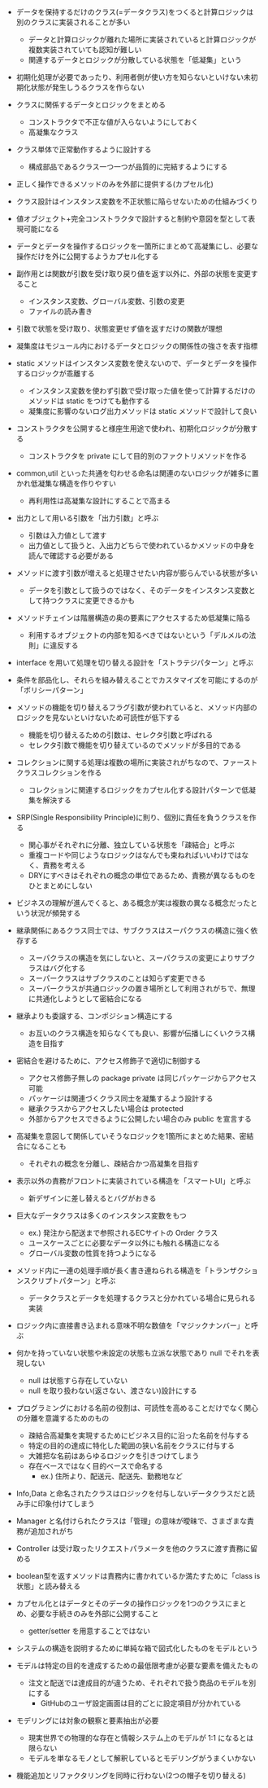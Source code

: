 
- データを保持するだけのクラス(=データクラス)をつくると計算ロジックは別のクラスに実装されることが多い
  - データと計算ロジックが離れた場所に実装されていると計算ロジックが複数実装されていても認知が難しい
  - 関連するデータとロジックが分散している状態を「低凝集」という

- 初期化処理が必要であったり、利用者側が使い方を知らないといけない未初期化状態が発生しうるクラスを作らない

- クラスに関係するデータとロジックをまとめる
  - コンストラクタで不正な値が入らないようにしておく
  - 高凝集なクラス

- クラス単体で正常動作するように設計する
  - 構成部品であるクラス一つ一つが品質的に完結するようにする 
  
- 正しく操作できるメソッドのみを外部に提供する(カプセル化)

- クラス設計はインスタンス変数を不正状態に陥らせないための仕組みづくり

- 値オブジェクト+完全コンストラクタで設計すると制約や意図を型として表現可能になる

- データとデータを操作するロジックを一箇所にまとめて高凝集にし、必要な操作だけを外に公開するようカプセル化する

- 副作用とは関数が引数を受け取り戻り値を返す以外に、外部の状態を変更すること
  - インスタンス変数、グローバル変数、引数の変更 
  - ファイルの読み書き

- 引数で状態を受け取り、状態変更せず値を返すだけの関数が理想

- 凝集度はモジュール内におけるデータとロジックの関係性の強さを表す指標

- static メソッドはインスタンス変数を使えないので、データとデータを操作するロジックが乖離する
  - インスタンス変数を使わず引数で受け取った値を使って計算するだけのメソッドは static をつけても動作する
  - 凝集度に影響のないログ出力メソッドは static メソッドで設計して良い

- コンストラクタを公開すると様座生用途で使われ、初期化ロジックが分散する
  - コンストラクタを private にして目的別のファクトリメソッドを作る

- common,util といった共通を匂わせる命名は関連のないロジックが雑多に置かれ低凝集な構造を作りやすい
  - 再利用性は高凝集な設計にすることで高まる

- 出力として用いる引数を「出力引数」と呼ぶ
  - 引数は入力値として渡す
  - 出力値として扱うと、入出力どちらで使われているかメソッドの中身を読んで確認する必要がある

- メソッドに渡す引数が増えると処理させたい内容が膨らんでいる状態が多い
  - データを引数として扱うのではなく、そのデータをインスタンス変数として持つクラスに変更できるかも

- メソッドチェインは階層構造の奥の要素にアクセスするため低凝集に陥る
  - 利用するオブジェクトの内部を知るべきではないという「デルメルの法則」に違反する

- interface を用いて処理を切り替える設計を「ストラテジパターン」と呼ぶ

- 条件を部品化し、それらを組み替えることでカスタマイズを可能にするのが「ポリシーパターン」

- メソッドの機能を切り替えるフラグ引数が使われていると、メソッド内部のロジックを見ないといけないため可読性が低下する
  - 機能を切り替えるための引数は、セレクタ引数と呼ばれる
  - セレクタ引数で機能を切り替えているのでメソッドが多目的である

- コレクションに関する処理は複数の場所に実装されがちなので、ファーストクラスコレクションを作る
  - コレクションに関連するロジックをカプセル化する設計パターンで低凝集を解決する

- SRP(Single Responsibility Principle)に則り、個別に責任を負うクラスを作る
  - 関心事がそれぞれに分離、独立している状態を「疎結合」と呼ぶ
  - 重複コードや同じようなロジックはなんでも束ねればいいわけではなく、責務を考える
  - DRYにすべきはそれぞれの概念の単位であるため、責務が異なるものをひとまとめにしない

- ビジネスの理解が進んでくると、ある概念が実は複数の異なる概念だったという状況が頻発する  

- 継承関係にあるクラス同士では、サブクラスはスーパクラスの構造に強く依存する
  - スーパクラスの構造を気にしないと、スーパクラスの変更によりサブクラスはバグ化する
  - スーパークラスはサブクラスのことは知らず変更できる
  - スーパークラスが共通ロジックの置き場所として利用されがちで、無理に共通化しようとして密結合になる

- 継承よりも委譲する、コンポジション構造にする
  - お互いのクラス構造を知らなくても良い、影響が伝播しにくいクラス構造を目指す

- 密結合を避けるために、アクセス修飾子で適切に制御する
  - アクセス修飾子無しの package private は同じパッケージからアクセス可能
  - パッケージは関連づくクラス同士を凝集するよう設計する
  - 継承クラスからアクセスしたい場合は protected
  - 外部からアクセスできるように公開したい場合のみ public を宣言する

- 高凝集を意図して関係していそうなロジックを1箇所にまとめた結果、密結合になることも
  - それぞれの概念を分離し、疎結合かつ高凝集を目指す

- 表示以外の責務がフロントに実装されている構造を「スマートUI」と呼ぶ
  - 新デザインに差し替えるとバグがおきる

- 巨大なデータクラスは多くのインスタンス変数をもつ
  - ex.) 発注から配送まで参照されるECサイトの Order クラス 
  - ユースケースごとに必要なデータ以外にも触れる構造になる
  - グローバル変数の性質を持つようになる

- メソッド内に一連の処理手順が長く書き連ねられる構造を「トランザクションスクリプトパターン」と呼ぶ
  - データクラスとデータを処理するクラスと分かれている場合に見られる実装

- ロジック内に直接書き込まれる意味不明な数値を「マジックナンバー」と呼ぶ

- 何かを持っていない状態や未設定の状態も立派な状態であり null でそれを表現しない
  - null は状態すら存在していない
  - null を取り扱わない(返さない、渡さない)設計にする

- プログラミングにおける名前の役割は、可読性を高めることだけでなく関心の分離を意識するためのもの
  - 疎結合高凝集を実現するためにビジネス目的に沿った名前を付与する
  - 特定の目的の達成に特化した範囲の狭い名前をクラスに付与する
  - 大雑把な名前はあらゆるロジックを引きつけてしまう
  - 存在ベースではなく目的ベースで命名する
    - ex.) 住所より、配送元、配送先、勤務地など

- Info,Data と命名されたクラスはロジックを付与しないデータクラスだと読み手に印象付けてしまう

- Manager と名付けられたクラスは「管理」の意味が曖昧で、さまざまな責務が追加されがち

- Controller は受け取ったリクエストパラメータを他のクラスに渡す責務に留める

- boolean型を返すメソッドは責務内に書かれているか満たすために「class is 状態」と読み替える

- カプセル化とはデータとそのデータの操作ロジックを1つのクラスにまとめ、必要な手続きのみを外部に公開すること
  - getter/setter を用意することではない

- システムの構造を説明するために単純な箱で図式化したものをモデルという

- モデルは特定の目的を達成するための最低限考慮が必要な要素を備えたもの
  - 注文と配送では達成目的が違うため、それぞれで扱う商品のモデルを別にする
    - GitHubのユーザ設定画面は目的ごとに設定項目が分かれている

- モデリングには対象の観察と要素抽出が必要
  - 現実世界での物理的な存在と情報システム上のモデルが 1:1 になるとは限らない
  - モデルを単なるモノとして解釈しているとモデリングがうまくいかない

- 機能追加とリファクタリングを同時に行わない(2つの帽子を切り替える)
